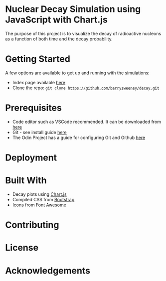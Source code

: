 # Nuclear Decay Simulation using JavaScript with Chart.js 
The purpose of this project is to visualize the decay of radioactive nucleons as a function of both time and the decay probability. 
# Getting Started
A few options are available to get up and running with the simulations:
* Index page available [here](https://barrysweeney.github.io/decay/) 
* Clone the repo: <code>git clone https://github.com/barrysweeney/decay.git</code>
# Prerequisites
* Code editor such as VSCode recommended. It can be downloaded from [here](https://code.visualstudio.com/)
* Git - see install guide [here](https://git-scm.com/book/en/v2/Getting-Started-Installing-Git)
* The Odin Project has a guide for configuring Git and Github [here](https://www.theodinproject.com/courses/web-development-101/lessons/setting-up-git)
# Deployment
# Built With
* Decay plots using [Chart.js](https://www.chartjs.org/)
* Compiled CSS from [Bootstrap](https://getbootstrap.com/)
* Icons from [Font Awesome](https://fontawesome.com/)
# Contributing
# License
# Acknowledgements
